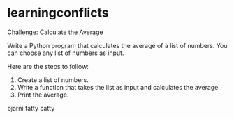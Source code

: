 # learningconflicts

Challenge: Calculate the Average

Write a Python program that calculates the average of a list of numbers. You can choose any list of numbers as input.

Here are the steps to follow:

1. Create a list of numbers.
2. Write a function that takes the list as input and calculates the average.
3. Print the average.

bjarni fatty catty